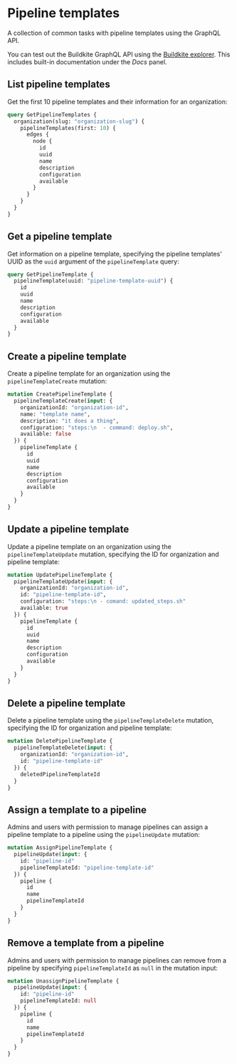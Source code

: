 # Pipeline templates

A collection of common tasks with pipeline templates using the GraphQL API.

You can test out the Buildkite GraphQL API using the [Buildkite explorer](https://graphql.buildkite.com/explorer). This includes built-in documentation under the _Docs_ panel.

## List pipeline templates

Get the first 10 pipeline templates and their information for an organization:

```graphql
query GetPipelineTemplates {
  organization(slug: "organization-slug") {
    pipelineTemplates(first: 10) {
      edges {
        node {
          id
          uuid
          name
          description
          configuration
          available
        }
      }
    }
  }
}
```

## Get a pipeline template

Get information on a pipeline template, specifying the pipeline templates' UUID as the `uuid` argument of the `pipelineTemplate` query:

```graphql
query GetPipelineTemplate {
  pipelineTemplate(uuid: "pipeline-template-uuid") {
    id
    uuid
    name
    description
    configuration
    available
  }
}
```

## Create a pipeline template

Create a pipeline template for an organization using the `pipelineTemplateCreate` mutation:

```graphql
mutation CreatePipelineTemplate {
  pipelineTemplateCreate(input: {
    organizationId: "organization-id",
    name: "template name",
    description: "it does a thing",
    configuration: "steps:\n  - command: deploy.sh",
    available: false
  }) {
    pipelineTemplate {
      id
      uuid
      name
      description
      configuration
      available
    }
  }
}
```

## Update a pipeline template

Update a pipeline template on an organization using the `pipelineTemplateUpdate` mutation, specifying the ID for organization and pipeline template:

```graphql
mutation UpdatePipelineTemplate {
  pipelineTemplateUpdate(input: {
    organizationId: "organization-id",
    id: "pipeline-template-id",
    configuration: "steps:\n - comand: updated_steps.sh"
    available: true
  }) {
    pipelineTemplate {
      id
      uuid
      name
      description
      configuration
      available
    }
  }
}
```

## Delete a pipeline template

Delete a pipeline template using the `pipelineTemplateDelete` mutation, specifying the ID for organization and pipeline template:

```graphql
mutation DeletePipelineTemplate {
  pipelineTemplateDelete(input: {
    organizationId: "organization-id",
    id: "pipeline-template-id"
  }) {
    deletedPipelineTemplateId
  }
}
```

## Assign a template to a pipeline

Admins and users with permission to manage pipelines can assign a pipeline template to a pipeline using the `pipelineUpdate` mutation:

```graphql
mutation AssignPipelineTemplate {
  pipelineUpdate(input: {
    id: "pipeline-id"
    pipelineTemplateId: "pipeline-template-id"
  }) {
    pipeline {
      id
      name
      pipelineTemplateId
    }
  }
}
```

## Remove a template from a pipeline

Admins and users with permission to manage pipelines can remove from a pipeline by specifying `pipelineTemplateId` as `null` in the mutation input:

```graphql
mutation UnassignPipelineTemplate {
  pipelineUpdate(input: {
    id: "pipeline-id"
    pipelineTemplateId: null
  }) {
    pipeline {
      id
      name
      pipelineTemplateId
    }
  }
}
```
